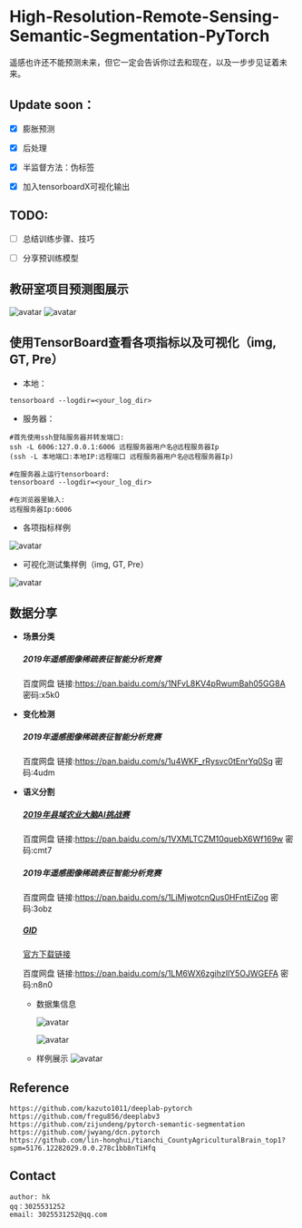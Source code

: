 # High-Resolution-Remote-Sensing-Semantic-Segmentation-PyTorch
遥感也许还不能预测未来，但它一定会告诉你过去和现在，以及一步步见证着未来。

## Update soon：
   - [x] 膨胀预测
   - [x] 后处理
   - [x] 半监督方法：伪标签
   - [x] 加入tensorboardX可视化输出


## TODO:
   - [ ] 总结训练步骤、技巧
   - [ ] 分享预训练模型


## 教研室项目预测图展示
   ![avatar](tools/post_process/vis.png)
   ![avatar](tools/post_process/blend.png)


## 使用TensorBoard查看各项指标以及可视化（img, GT, Pre）
   - 本地：
   
    tensorboard --logdir=<your_log_dir>
   - 服务器：
    
    #首先使用ssh登陆服务器并转发端口:
    ssh -L 6006:127.0.0.1:6006 远程服务器用户名@远程服务器Ip
    (ssh -L 本地端口:本地IP:远程端口 远程服务器用户名@远程服务器Ip)
    
    #在服务器上运行tensorboard:
    tensorboard --logdir=<your_log_dir>
    
    #在浏览器里输入:
    远程服务器Ip:6006
   - 各项指标样例
   
   ![avatar](pic/tensorboard.png)
   
   - 可视化测试集样例（img, GT, Pre）
   
   ![avatar](pic/img_gt_pre.png)

    
   
## 数据分享

- **场景分类**
    ##### 2019年遥感图像稀疏表征智能分析竞赛
    百度网盘 链接:https://pan.baidu.com/s/1NFvL8KV4pRwumBah05GG8A  密码:x5k0
    
- **变化检测**
    ##### 2019年遥感图像稀疏表征智能分析竞赛
    百度网盘 链接:https://pan.baidu.com/s/1u4WKF_rRysvc0tEnrYq0Sg  密码:4udm

- **语义分割**
    ##### [2019年县域农业大脑AI挑战赛](https://tianchi.aliyun.com/competition/entrance/231717/information)
    百度网盘 链接:https://pan.baidu.com/s/1VXMLTCZM10quebX6Wf169w  密码:cmt7
    ##### 2019年遥感图像稀疏表征智能分析竞赛
    百度网盘 链接:https://pan.baidu.com/s/1LiMjwotcnQus0HFntEiZog  密码:3obz
    ##### [GID](https://arxiv.org/abs/1807.05713)
    [官方下载链接](https://x-ytong.github.io/project/GID.html)
    
    百度网盘 链接:https://pan.baidu.com/s/1LM6WX6zgihzIlY5OJWGEFA  密码:n8n0
    
    - 数据集信息
    
        ![avatar](pic/Fifteen_info.PNG)
        
        ![avatar](pic/Five_info.PNG)
    
    - 样例展示
        ![avatar](pic/classes_sample.jpg)


## Reference

    https://github.com/kazuto1011/deeplab-pytorch
    https://github.com/fregu856/deeplabv3
    https://github.com/zijundeng/pytorch-semantic-segmentation
    https://github.com/jwyang/dcn.pytorch
    https://github.com/lin-honghui/tianchi_CountyAgriculturalBrain_top1?spm=5176.12282029.0.0.278c1bb8nTiHfq


## Contact
    
    author: hk
    qq：3025531252
    email: 3025531252@qq.com